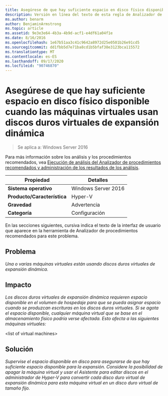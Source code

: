 ```yaml
---
title: Asegúrese de que hay suficiente espacio en disco físico disponible cuando las máquinas virtuales usan discos duros virtuales de expansión dinámica
description: Versión en línea del texto de esta regla de Analizador de procedimientos recomendados.
ms.author: benarm
author: BenjaminArmstrong
ms.topic: article
ms.assetid: 9e3e3e64-4b3a-4b9d-acf1-e4df61a04f1e
ms.date: 8/16/2016
ms.openlocfilehash: 1e67b51aa3c41c9642a8972d25e0501b26e91cd5
ms.sourcegitcommit: dd1fbb5d7e71ba8cd1b5bfaf38e3123bca115572
ms.translationtype: MT
ms.contentlocale: es-ES
ms.lasthandoff: 09/17/2020
ms.locfileid: "90746870"
---
```

# <a name="ensure-sufficient-physical-disk-space-is-available-when-virtual-machines-use-dynamically-expanding-virtual-hard-disks"></a>Asegúrese de que hay suficiente espacio en disco físico disponible cuando las máquinas virtuales usan discos duros virtuales de expansión dinámica

>Se aplica a: Windows Server 2016

Para más información sobre los análisis y los procedimientos recomendados, vea [Ejecución de análisis del Analizador de procedimientos recomendados y administración de los resultados de los análisis](https://go.microsoft.com/fwlink/p/?LinkID=223177).

|Propiedad|Detalles|
|-|-|
|**Sistema operativo**|Windows Server 2016|
|**Producto/Característica**|Hyper-V|
|**Gravedad**|Advertencia|
|**Categoría**|Configuración|

En las secciones siguientes, cursiva indica el texto de la interfaz de usuario que aparece en la herramienta de Analizador de procedimientos recomendados para este problema.

## <a name="issue"></a>Problema
*Una o varias máquinas virtuales están usando discos duros virtuales de expansión dinámica.*

## <a name="impact"></a>Impacto
*Los discos duros virtuales de expansión dinámica requieren espacio disponible en el volumen de hospedaje para que se pueda asignar espacio cuando se produzcan escrituras en los discos duros virtuales. Si se agota el espacio disponible, cualquier máquina virtual que se base en el almacenamiento físico podría verse afectada. Esto afecta a las siguientes máquinas virtuales:*

\<list of virtual machines>

## <a name="resolution"></a>Solución
*Supervise el espacio disponible en disco para asegurarse de que hay suficiente espacio disponible para la expansión. Considere la posibilidad de apagar la máquina virtual y usar el Asistente para editar discos en el administrador de Hyper-V para convertir cada disco duro virtual de expansión dinámica para esta máquina virtual en un disco duro virtual de tamaño fijo.*



